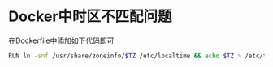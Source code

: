 # Docker中时区不匹配问题

在Dockerfile中添加如下代码即可

```sh
RUN ln -snf /usr/share/zoneinfo/$TZ /etc/localtime && echo $TZ > /etc/timezone
```

